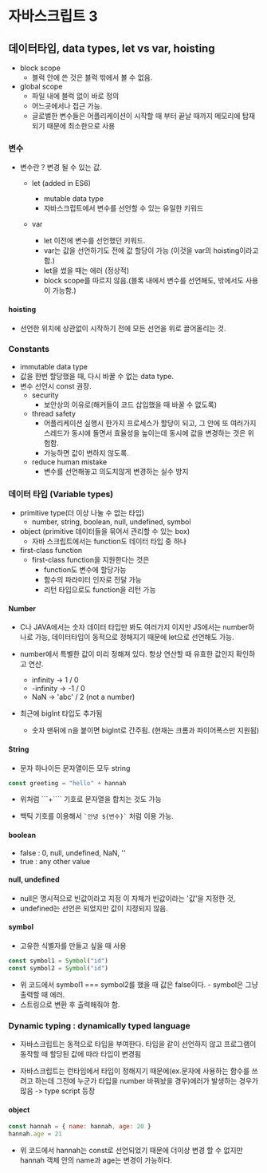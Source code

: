 # 자바스크립트 3

## 데이터타입, data types, let vs var, hoisting

- block scope
  - 블럭 안에 쓴 것은 블럭 밖에서 볼 수 없음.
- global scope
  - 파일 내에 블럭 없이 바로 정의
  - 어느곳에서나 접근 가능.
  - 글로벌한 변수들은 어플리케이션이 시작할 때 부터 끝날 때까지 메모리에 탑재되기 때문에 최소한으로 사용

### 변수

- 변수란 ? 변경 될 수 있는 값.

  - let (added in ES6)

    - mutable data type
    - 자바스크립트에서 변수를 선언할 수 있는 유일한 키워드

  - var
    - let 이전에 변수를 선언했던 키워드.
    - var는 값을 선언하기도 전에 값 할당이 가능 (이것을 var의 hoisting이라고 함.)
    - let을 썼을 때는 에러 (정상적)
    - block scope를 따르지 않음.(블록 내에서 변수를 선언해도, 밖에서도 사용이 가능함.)

#### hoisting

- 선언한 위치에 상관없이 시작하기 전에 모든 선언을 위로 끌어올리는 것.

### Constants

- immutable data type
- 값을 한번 할당했을 때, 다시 바꿀 수 없는 data type.
- 변수 선언시 const 권장.
  - security
    - 보안상의 이유로(해커들이 코드 삽입했을 때 바꿀 수 없도록)
  - thread safety
    - 어플리케이션 실행시 한가지 프로세스가 할당이 되고, 그 안에 또 여러가지 스레드가 동시에 돌면서 효율성을 높이는데 동시에 값을 변경하는 것은 위험함.
    - 가능하면 값이 변하지 않도록.
  - reduce human mistake
    - 변수를 선언해놓고 의도치않게 변경하는 실수 방지

### 데이터 타입 (Variable types)

- primitive type(더 이상 나눌 수 없는 타입)
  - number, string, boolean, null, undefined, symbol
- object (primitive 데이터들을 묶어서 관리할 수 있는 box)
  - 자바 스크립트에서는 function도 데이터 타입 중 하나
- first-class function
  - first-class function을 지원한다는 것은
    - function도 변수에 할당가능
    - 함수의 파라미터 인자로 전달 가능
    - 리턴 타입으로도 function을 리턴 가능

#### Number

- C나 JAVA에서는 숫자 데이터 타입만 봐도 여러가지 이지만 JS에서는 number하나로 가능, 데이터타입이 동적으로 정해지기 때문에 let으로 선언해도 가능.

- number에서 특별한 값이 미리 정해져 있다. 항상 연산할 때 유효한 값인지 확인하고 연산.

  - infinity -> 1 / 0
  - -infinity -> -1 / 0
  - NaN -> 'abc' / 2
    (not a number)

- 최근에 bigInt 타입도 추가됨
  - 숫자 맨뒤에 n을 붙이면 bigInt로 간주됨. (현재는 크롬과 파이어폭스만 지원됨)

#### String

- 문자 하나이든 문자열이든 모두 string

```js
const greeting = "hello" + hannah
```

- 위처럼 ```+```` 기호로 문자열을 합치는 것도 가능

- 백틱 기호를 이용해서 `` `안녕 ${변수}` `` 처럼 이용 가능.

#### boolean

- false : 0, null, undefined, NaN, ''
- true : any other value

#### null, undefined

- null은 명시적으로 빈값이라고 지정 이 자체가 빈값이라는 '값'을 지정한 것,
- undefined는 선언은 되었지만 값이 지정되지 않음.

#### symbol

- 고유한 식별자를 만들고 싶을 때 사용

```js
const symbol1 = Symbol("id")
const symbol2 = Symbol("id")
```

- 위 코드에서 symbol1 === symbol2를 했을 때 값은 false이다. - symbol은 그냥 출력할 때 에러.
- 스트링으로 변환 후 출력해줘야 함.

### Dynamic typing : dynamically typed language

- 자바스크립트는 동적으로 타입을 부여한다. 타입을 같이 선언하지 않고 프로그램이 동작할 때 할당된 값에 따라 타입이 변경됨

- 자바스크립트는 런타임에서 타입이 정해지기 때문에(ex.문자에 사용하는 함수를 쓰려고 하는데 그전에 누군가 타입을 number 바꿔놨을 경우)에러가 발생하는 경우가 많음 -> type script 등장

#### object

```js
const hannah = { name: hannah, age: 20 }
hannah.age = 21
```

- 위 코드에서 hannah는 const로 선언되었기 때문에 더이상 변경 할 수 없지만 hannah 객체 안의 name과 age는 변경이 가능하다.

